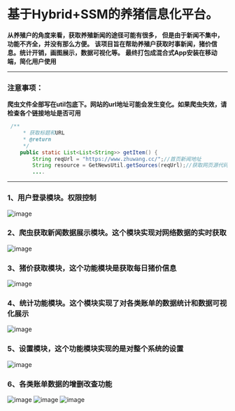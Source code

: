 # 基于Hybrid+SSM的养猪信息化平台。
**从养殖户的角度来看，获取养殖新闻的途径可能有很多，**
**但是由于新闻不集中，功能不齐全，并没有那么方便。**
**该项目旨在帮助养殖户获取时事新闻，猪价信息。统计开销，画图展示，数据可视化等。**
**最终打包成混合式App安装在移动端，简化用户使用**



---



### 注意事项：

**爬虫文件全部写在util包底下。网站的url地址可能会发生变化。如果爬虫失效，请检查各个链接地址是否可用**

```java
 /**
     * 获取标题和URL
     * @return
     */
    public static List<List<String>> getItem() {
        String reqUrl = "https://www.zhuwang.cc/";//首页新闻地址
        String resource = GetNewsUtil.getSources(reqUrl);//获取网页源代码
        ....
```



---



### 1、用户登录模块。权限控制

![image](/web/img/p1.png)

### 2、爬虫获取新闻数据展示模块。这个模块实现对网络数据的实时获取

![image](/web/img/p1.png)

### 3、猪价获取模块，这个功能模块是获取每日猪价信息

![image](/web/img/p4.png)

### 4、统计功能模块。这个模块实现了对各类账单的数据统计和数据可视化展示

![image](/web/img/p3.png)

### 5、设置模块，这个功能模块实现的是对整个系统的设置

![image](/web/img/p5.png)

### 6、各类账单数据的增删改查功能

![image](/web/img/p6.png)
![image](/web/img/p7.png)
![image](/web/img/p8.png)







